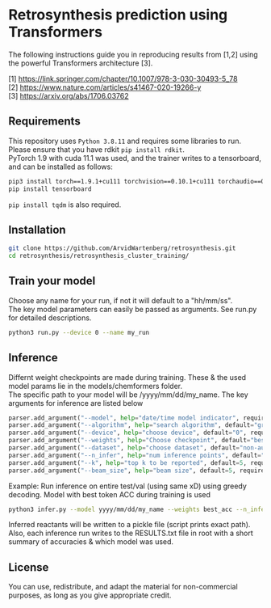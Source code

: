 # Retrosynthesis prediction using Transformers

The following instructions guide you in reproducing results from [1,2] using the powerful Transformers architecture [3].

[1] https://link.springer.com/chapter/10.1007/978-3-030-30493-5_78 \
[2] https://www.nature.com/articles/s41467-020-19266-y \
[3] https://arxiv.org/abs/1706.03762

## Requirements
This repository uses ```Python 3.8.11``` and requires some libraries to run. Please ensure that you have rdkit ```pip install rdkit```.\
PyTorch 1.9 with cuda 11.1 was used, and the trainer writes to a tensorboard, and can be installed as follows:
```bash
pip3 install torch==1.9.1+cu111 torchvision==0.10.1+cu111 torchaudio==0.9.1 -f https://download.pytorch.org/whl/torch_stable.html
pip install tensorboard
```
```pip install tqdm``` is also required.

## Installation
```bash
git clone https://github.com/ArvidWartenberg/retrosynthesis.git
cd retrosynthesis/retrosynthesis_cluster_training/
```

## Train your model
Choose any name for your run, if not it will default to a "hh/mm/ss".\
The key model parameters can easily be passed as arguments. See run.py for detailed descriptions.
```bash
python3 run.py --device 0 --name my_run
```

## Inference
Differnt weight checkpoints are made during training. These & the used model params lie in the models/chemformers folder.\
The specific path to your model will be /yyyy/mm/dd/my_name. The key arguments for inference are listed below
```python
parser.add_argument("--model", help="date/time model indicator", required=False)
parser.add_argument("--algorithm", help="search algorithm", default="greedy", required=False)
parser.add_argument("--device", help="choose device", default="0", required=False)
parser.add_argument("--weights", help="Choose checkpoint", default="best_acc", required=False)
parser.add_argument("--dataset", help="choose dataset", default="non-augmented", required=False)
parser.add_argument("--n_infer", help="num inference points", default="all", required=False)
parser.add_argument("--k", help="top k to be reported", default=5, required=False)
parser.add_argument("--beam_size", help="beam size", default=5, required=False)
````
Example: Run inference on entire test/val (using same xD) using greedy decoding. Model with best token ACC during training is used
```bash
python3 infer.py --model yyyy/mm/dd/my_name --weights best_acc --n_infer all --device=0 --algorithm greedy
```
Inferred reactants will be written to a pickle file (script prints exact path).\
Also, each inference run writes to the RESULTS.txt file in root with a short summary of accuracies & which model was used.

## License
You can use, redistribute, and adapt the material for non-commercial purposes, as long as you give appropriate credit.
